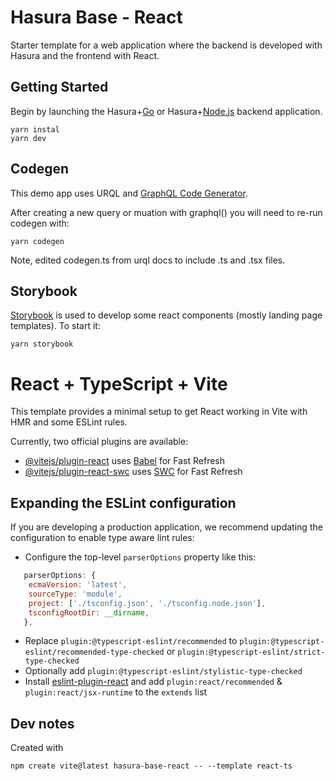 # Hasura Base - React

Starter template for a web application where the backend is developed with Hasura and the frontend with React.

## Getting Started

Begin by launching the Hasura+[Go](https://github.com/aaronblondeau/hasura-base-go) or Hasura+[Node.js](https://github.com/aaronblondeau/hasura-base) backend application.

```
yarn instal
yarn dev
```

## Codegen

This demo app uses URQL and [GraphQL Code Generator](https://the-guild.dev/graphql/codegen).

After creating a new query or muation with graphql() you will need to re-run codegen with:

```
yarn codegen
```

Note, edited codegen.ts from urql docs to include .ts and .tsx files.

## Storybook

[Storybook](https://storybook.js.org/) is used to develop some react components (mostly landing page templates).  To start it:

```
yarn storybook
```


# React + TypeScript + Vite

This template provides a minimal setup to get React working in Vite with HMR and some ESLint rules.

Currently, two official plugins are available:

- [@vitejs/plugin-react](https://github.com/vitejs/vite-plugin-react/blob/main/packages/plugin-react/README.md) uses [Babel](https://babeljs.io/) for Fast Refresh
- [@vitejs/plugin-react-swc](https://github.com/vitejs/vite-plugin-react-swc) uses [SWC](https://swc.rs/) for Fast Refresh

## Expanding the ESLint configuration

If you are developing a production application, we recommend updating the configuration to enable type aware lint rules:

- Configure the top-level `parserOptions` property like this:

```js
   parserOptions: {
    ecmaVersion: 'latest',
    sourceType: 'module',
    project: ['./tsconfig.json', './tsconfig.node.json'],
    tsconfigRootDir: __dirname,
   },
```

- Replace `plugin:@typescript-eslint/recommended` to `plugin:@typescript-eslint/recommended-type-checked` or `plugin:@typescript-eslint/strict-type-checked`
- Optionally add `plugin:@typescript-eslint/stylistic-type-checked`
- Install [eslint-plugin-react](https://github.com/jsx-eslint/eslint-plugin-react) and add `plugin:react/recommended` & `plugin:react/jsx-runtime` to the `extends` list


## Dev notes

Created with

```
npm create vite@latest hasura-base-react -- --template react-ts
```

